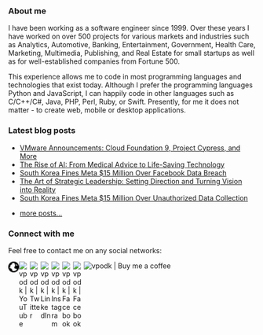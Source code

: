 ### About me

I have been working as a software engineer since 1999. Over these years I have worked on over 500 projects for various markets and industries such as Analytics, Automotive, Banking, Entertainment, Government, Health Care, Marketing, Multimedia, Publishing, and Real Estate for small startups as well as for well-established companies from Fortune 500.

This experience allows me to code in most programming languages and technologies that exist today. Although I prefer the programming languages Python and JavaScript, I can happily code in other languages such as C/C++/C#, Java, PHP, Perl, Ruby, or Swift. Presently, for me it does not matter - to create web, mobile or desktop applications.

### Latest blog posts

<!-- BLOG-POST-LIST:START -->
- [VMware Announcements: Cloud Foundation 9, Project Cypress, and More](https://medium.com/majordigest/vmware-announcements-cloud-foundation-9-project-cypress-and-more-e1e11a12a69c?source=rss-22947912adc0------2)
- [The Rise of AI: From Medical Advice to Life-Saving Technology](https://medium.com/majordigest/the-rise-of-ai-from-medical-advice-to-life-saving-technology-8f0c6fa1219c?source=rss-22947912adc0------2)
- [South Korea Fines Meta $15 Million Over Facebook Data Breach](https://medium.com/majordigest/south-korea-fines-meta-15-million-over-facebook-data-breach-c4c1d9d243bc?source=rss-22947912adc0------2)
- [The Art of Strategic Leadership: Setting Direction and Turning Vision into Reality](https://medium.com/majordigest/the-art-of-strategic-leadership-setting-direction-and-turning-vision-into-reality-d7cdccb0647a?source=rss-22947912adc0------2)
- [South Korea Fines Meta $15 Million Over Unauthorized Data Collection](https://medium.com/majordigest/south-korea-fines-meta-15-million-over-unauthorized-data-collection-1f4018538cf6?source=rss-22947912adc0------2)
<!-- BLOG-POST-LIST:END -->
- [more posts...](https://medium.com/@vpodk)

### Connect with me
Feel free to contact me on any social networks:

[<img align="left" alt="vpodk.com" width="22px" src="https://raw.githubusercontent.com/iconic/open-iconic/master/svg/globe.svg" />][website]
[<img align="left" alt="vpodk | YouTube" width="22px" src="https://cdn.jsdelivr.net/npm/simple-icons@v3/icons/youtube.svg" />][youtube]
[<img align="left" alt="vpodk | Twitter" width="22px" src="https://cdn.jsdelivr.net/npm/simple-icons@v3/icons/twitter.svg" />][twitter]
[<img align="left" alt="vpodk | LinkedIn" width="22px" src="https://cdn.jsdelivr.net/npm/simple-icons@v3/icons/linkedin.svg" />][linkedin]
[<img align="left" alt="vpodk | Instagram" width="22px" src="https://cdn.jsdelivr.net/npm/simple-icons@v3/icons/instagram.svg" />][instagram]
[<img align="left" alt="vpodk | Facebook" width="22px" src="https://cdn.jsdelivr.net/npm/simple-icons@v3/icons/facebook.svg" />][facebook]
[<img align="left" alt="vpodk | Facebook" width="22px" src="https://cdn.jsdelivr.net/npm/simple-icons@v3/icons/medium.svg" />][medium]
[<img align="left" alt="vpodk | Buy me a coffee" height="24px" src="https://cdn.buymeacoffee.com/buttons/default-yellow.png" />][buymeacoffee]
<br>

<!-- Meta data -->
[website]: https://vpodk.com
[twitter]: https://twitter.com/vpodk
[youtube]: https://youtube.com/@vpodk
[instagram]: https://instagram.com/vpodk
[linkedin]: https://linkedin.com/in/vpodk
[facebook]: https://facebook.com/vpodk
[medium]: https://medium.com/@vpodk
[buymeacoffee]: https://www.buymeacoffee.com/vpodk
